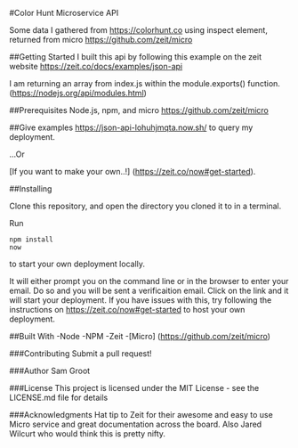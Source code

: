 #Color Hunt Microservice API

Some data I gathered from https://colorhunt.co using inspect element, returned from micro https://github.com/zeit/micro

##Getting Started
I built this api by following this example on the zeit website https://zeit.co/docs/examples/json-api 

I am returning an array from index.js within the module.exports() function.
(https://nodejs.org/api/modules.html)

##Prerequisites
Node.js, npm, and micro https://github.com/zeit/micro

##Give examples
https://json-api-lohuhjmqta.now.sh/ to query my deployment.

...Or

[If you want to make your own..!] (https://zeit.co/now#get-started).

##Installing

Clone this repository, and open the directory you cloned it to in a terminal.

Run 
```
npm install
now
```
to start your own deployment locally.

It will either prompt you on the command line or in the browser to enter your email. Do so and you will be sent a verificaition email. Click on the link and it will start your deployment. If you have issues with this, try following the instructions on https://zeit.co/now#get-started to host your own deployment. 


##Built With
-Node
-NPM
-Zeit 
-[Micro] (https://github.com/zeit/micro)


###Contributing
Submit a pull request!



###Author
Sam Groot

###License
This project is licensed under the MIT License - see the LICENSE.md file for details

###Acknowledgments
Hat tip to Zeit for their awesome and easy to use Micro service and great documentation across the board. Also Jared Wilcurt who would think this is pretty nifty.